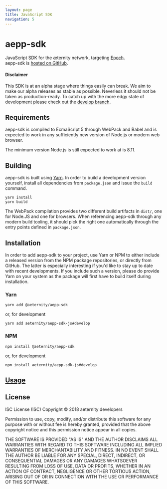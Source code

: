 ```yaml
---
layout: page
title: JavaScript SDK
navigation: 5
---
```


# aepp-sdk

JavaScript SDK for the æternity network, targeting [Epoch].  
aepp-sdk is [hosted on GitHub].

[Epoch]: https://github.com/aeternity/epoch
[hosted on GitHub]: https://github.com/aeternity/aepp-sdk-js

#### Disclaimer

This SDK is at an alpha stage where things easily can break. We aim to make our
alpha releases as stable as possible. Neverless it should not be taken as
production-ready. To catch up with the more edgy state of development please
check out the [develop branch].

[develop branch]: https://github.com/aeternity/aepp-sdk-js/tree/develop

## Requirements

aepp-sdk is compiled to EcmaScript 5 through WebPack and Babel and is expected
to work in any sufficiently new version of Node.js or modern web browser.

The minimum version Node.js is still expected to work at is 8.11.

## Building

aepp-sdk is built using [Yarn]. In order to build a development version yourself,
install all dependencies from `package.json` and issue the `build` command.

```
yarn install
yarn build
```

The WebPack compilation provides two different build artifacts in `dist/`, one
for Node.JS and one for browsers. When referencing aepp-sdk through any modern
build tooling, it should pick the right one automatically through the entry
points defined in `package.json`.

[Yarn]: https://yarnpkg.com/

## Installation

In order to add aepp-sdk to your project, use Yarn or NPM to either include a
released version from the NPM package repositories, or directly from GitHub. The
latter is especially interesting if you'd like to stay up to date with recent
developments. If you include such a version, please do provide Yarn on your
system as the package will first have to build itself during installation.

### Yarn

```
yarn add @aeternity/aepp-sdk
```

or, for development

```
yarn add aeternity/aepp-sdk-js#develop
```

### NPM

```
npm install @aeternity/aepp-sdk
```

or, for development

```
npm install aeternity/aepp-sdk-js#develop
```

## [Usage]

[Usage]: docs/usage.md

## License

ISC License (ISC)
Copyright © 2018 aeternity developers

Permission to use, copy, modify, and/or distribute this software for any purpose
with or without fee is hereby granted, provided that the above copyright notice
and this permission notice appear in all copies.

THE SOFTWARE IS PROVIDED "AS IS" AND THE AUTHOR DISCLAIMS ALL WARRANTIES WITH
REGARD TO THIS SOFTWARE INCLUDING ALL IMPLIED WARRANTIES OF MERCHANTABILITY AND
FITNESS. IN NO EVENT SHALL THE AUTHOR BE LIABLE FOR ANY SPECIAL, DIRECT,
INDIRECT, OR CONSEQUENTIAL DAMAGES OR ANY DAMAGES WHATSOEVER RESULTING FROM LOSS
OF USE, DATA OR PROFITS, WHETHER IN AN ACTION OF CONTRACT, NEGLIGENCE OR OTHER
TORTIOUS ACTION, ARISING OUT OF OR IN CONNECTION WITH THE USE OR PERFORMANCE OF
THIS SOFTWARE.
